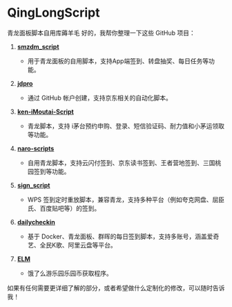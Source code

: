# QingLongScript
青龙面板脚本自用库薅羊毛
好的，我帮你整理一下这些 GitHub 项目：

1. **[smzdm_script](https://github.com/hex-ci/smzdm_script)**
   - 用于青龙面板的自用脚本，支持App端签到、转盘抽奖、每日任务等功能。

2. **[jdpro](https://github.com/6dylan6/jdpro)**
   - 通过 GitHub 帐户创建，支持京东相关的自动化脚本。

3. **[ken-iMoutai-Script](https://github.com/AkenClub/ken-iMoutai-Script)**
   - 青龙脚本，支持 i茅台预约申购、登录、短信验证码、耐力值和小茅运领取等功能。

4. **[naro-scripts](https://github.com/NaroisCool/naro-scripts)**
   - 自用青龙脚本，支持云闪付签到、京东读书签到、王者营地签到、三国桃园签到等功能。

5. **[sign_script](https://github.com/imoki/sign_script)**
   - WPS 签到定时重放脚本，兼容青龙，支持多种平台（例如夸克网盘、屈臣氏、百度贴吧等）的签到。

6. **[dailycheckin](https://github.com/Sitoi/dailycheckin)**
   - 基于 Docker、青龙面板、群晖的每日签到脚本，支持多账号，涵盖爱奇艺、全民K歌、阿里云盘等平台。

7. **[ELM](https://github.com/lu0b0/ELM)**
   - 饿了么游乐园乐园币获取程序。

如果有任何需要更详细了解的部分，或者希望做什么定制化的修改，可以随时告诉我！
